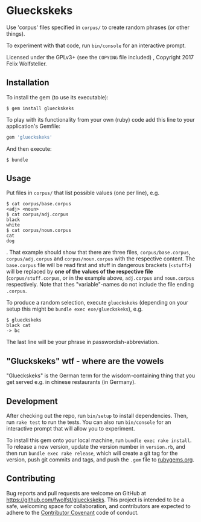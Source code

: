 # Glueckskeks

Use 'corpus' files specified in `corpus/` to create random phrases (or other things).

To experiment with that code, run `bin/console` for an interactive prompt.

Licensed under the GPLv3+ (see the `COPYING` file included) , Copyright 2017 Felix Wolfsteller.

## Installation

To install the gem (to use its executable):

    $ gem install glueckskeks

To play with its functionality from your own (ruby) code add this line to your application's Gemfile:

```ruby
gem 'glueckskeks'
```

And then execute:

    $ bundle

## Usage

Put files in `corpus/` that list possible values (one per line), e.g.

```
$ cat corpus/base.corpus
<adj> <noun>
$ cat corpus/adj.corpus
black
white
$ cat corpus/noun.corpus
cat
dog
```

. That example should show that there are three files, `corpus/base.corpus`, `corpus/adj.corpus` and `corpus/noun.corpus` with the respective content.
The `base.corpus` file will be read first and stuff in dangerous brackets (`<stuff>`) will be replaced by **one of the values of the respective file** (`corpus/stuff.corpus`, or in the example above, `adj.corpus` and `noun.corpus` respectively.  Note that thes "variable"-names do not include the file ending `.corpus`.

To produce a random selection, execute `glueckskeks` (depending on your setup this might be `bundle exec exe/glueckskeks`), e.g.

```
$ glueckskeks
black cat
-> bc
```

The last line will be your phrase in passwordish-abbreviation.

## "Gluckskeks" wtf - where are the vowels

"Glueckskeks" is the German term for the wisdom-containing thing that you get served e.g. in chinese restaurants (in Germany).

## Development

After checking out the repo, run `bin/setup` to install dependencies. Then, run `rake test` to run the tests. You can also run `bin/console` for an interactive prompt that will allow you to experiment.

To install this gem onto your local machine, run `bundle exec rake install`. To release a new version, update the version number in `version.rb`, and then run `bundle exec rake release`, which will create a git tag for the version, push git commits and tags, and push the `.gem` file to [rubygems.org](https://rubygems.org).

## Contributing

Bug reports and pull requests are welcome on GitHub at https://github.com/fwolfst/glueckskeks. This project is intended to be a safe, welcoming space for collaboration, and contributors are expected to adhere to the [Contributor Covenant](http://contributor-covenant.org) code of conduct.

